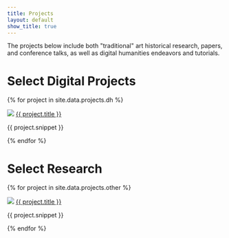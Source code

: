 ```yaml
---
title: Projects
layout: default
show_title: true
---
```


The projects below include both "traditional" art historical research, papers, and conference talks, as well as digital humanities endeavors and tutorials. 

<!-- Automatic project list generator -->

# Select Digital Projects
{% for project in site.data.projects.dh %}
<div class="toc">
<img src="{{ project.avatar }}" class="avatar" />
<a href="{{ project.url }}">{{ project.title }}</a>
<p>{{ project.snippet }}</p>
</div>
{% endfor %}

# Select Research
{% for project in site.data.projects.other %}
<div class="toc">
<img src="{{ project.avatar }}" class="avatar" />
<a href="{{ project.url }}">{{ project.title }}</a>
<p>{{ project.snippet }}</p>
</div>
{% endfor %}
